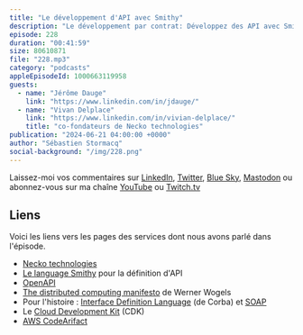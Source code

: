 ```yaml
---
title: "Le développement d'API avec Smithy"
description: "Le développement par contrat: Développez des API avec Smithy, le langage open source qui facilite la définition d'API et la génération de code client et serveur.\nJulien et Vivan vous plongent dans l'univers de la programmation par contrat dans cet épisode du Podcast AWS en Français.\nAu menu :\n- Les avantages de la génération de code et de SDK - Intégration transparente dans les chaînes CI/CD - Exploitation dans le CDK des SDK générés - Création d'environnements de développement, de test et de production optimisés\nUn épisode riche en informations et en exemples concrets pour les développeurs chevronnés comme les débutants.\nNe manquez pas cette occasion de booster vos compétences en matière de développement d'API !\nDisponible dès maintenant sur toutes les plateformes de podcast.\n#AWS #Podcast #ProgrammationParContrat #Smithy #API #Développement #Cloud"
episode: 228
duration: "00:41:59"
size: 80610871
file: "228.mp3"
category: "podcasts"
appleEpisodeId: 1000663119958
guests:
  - name: "Jérôme Dauge"
    link: "https://www.linkedin.com/in/jdauge/"
  - name: "Vivan Delplace"
    link: "https://www.linkedin.com/in/vivian-delplace/"
    title: "co-fondateurs de Necko technologies"
publication: "2024-06-21 04:00:00 +0000"
author: "Sébastien Stormacq"
social-background: "/img/228.png"
---
```


Laissez-moi vos commentaires sur [LinkedIn](https://www.linkedin.com/in/sebastienstormacq/), [Twitter](https://twitter.com/sebsto), [Blue Sky](https://bsky.app/profile/sebsto.bsky.social), [Mastodon](https://awscommunity.social/@sebsto) ou abonnez-vous sur ma chaîne [YouTube](https://www.youtube.com/sebsto) ou [Twitch.tv](https://www.twitch.tv/sebAWS)

## Liens

Voici les liens vers les pages des services dont nous avons parlé dans l'épisode.

- [Necko technologies](https://www.necko.tech/homepage)
- [Le language Smithy](https://smithy.io/2.0/quickstart.html) pour la définition d'API
- [OpenAPI](https://www.openapis.org/)
- [The distributed computing manifesto](https://www.allthingsdistributed.com/2022/11/amazon-1998-distributed-computing-manifesto.html) de Werner Wogels
- Pour l'histoire : [Interface Definition Language](https://fr.wikipedia.org/wiki/Common_Object_Request_Broker_Architecture) (de Corba) et [SOAP](https://fr.wikipedia.org/wiki/SOAP)
- Le [Cloud Development Kit](https://github.com/aws/aws-cdk) (CDK)
- [AWS CodeArifact]()